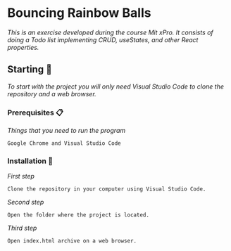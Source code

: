 # Bouncing Rainbow Balls

_This is an exercise developed during the course Mit xPro. It consists of doing a Todo list implementing CRUD, useStates, and other React properties._

## Starting 🚀

_To start with the project you will only need Visual Studio Code to clone the repository and a web browser._

### Prerequisites 📋

_Things that you need to run the program_

```
Google Chrome and Visual Studio Code
```

### Installation 🔧


_First step_

```
Clone the repository in your computer using Visual Studio Code.
```

_Second step_

```
Open the folder where the project is located.
```

_Third step_

```
Open index.html archive on a web browser.
```
